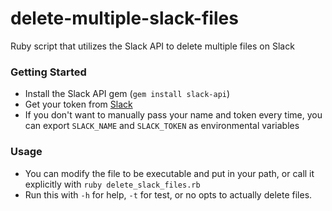 # delete-multiple-slack-files
Ruby script that utilizes the Slack API to delete multiple files on Slack

### Getting Started
- Install the Slack API gem (`gem install slack-api`)
- Get your token from [Slack](https://api.slack.com/custom-integrations/legacy-tokens)
- If you don't want to manually pass your name and token every time, you can
    export `SLACK_NAME` and `SLACK_TOKEN` as environmental variables

### Usage
- You can modify the file to be executable and put in your path, or call it
    explicitly with `ruby delete_slack_files.rb`
- Run this with `-h` for help, `-t` for test, or no opts to actually delete
    files.

